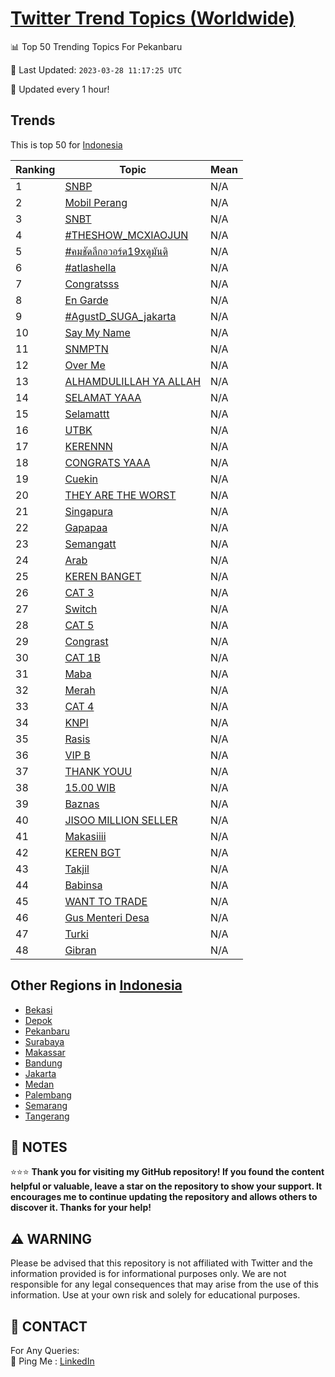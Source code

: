 [Twitter Trend Topics (Worldwide)](https://github.com/ErcinDedeoglu/Twitter-Trend-Topics)
==========


📊 Top 50 Trending Topics For Pekanbaru

📆 Last Updated: `2023-03-28 11:17:25 UTC`

🔧 Updated every 1 hour!


## Trends

This is top 50 for [Indonesia](</Indonesia>)

| Ranking | Topic | Mean |
| ------- | ------------ | ------------ |
| 1 | [SNBP](http://twitter.com/search?q=SNBP) | N/A |
| 2 | [Mobil Perang](http://twitter.com/search?q=Mobil+Perang) | N/A |
| 3 | [SNBT](http://twitter.com/search?q=SNBT) | N/A |
| 4 | [#THESHOW_MCXIAOJUN](http://twitter.com/search?q=%23THESHOW_MCXIAOJUN) | N/A |
| 5 | [#คมชัดลึกอวอร์ด19xดูมันดิ](http://twitter.com/search?q=%23%e0%b8%84%e0%b8%a1%e0%b8%8a%e0%b8%b1%e0%b8%94%e0%b8%a5%e0%b8%b6%e0%b8%81%e0%b8%ad%e0%b8%a7%e0%b8%ad%e0%b8%a3%e0%b9%8c%e0%b8%9419x%e0%b8%94%e0%b8%b9%e0%b8%a1%e0%b8%b1%e0%b8%99%e0%b8%94%e0%b8%b4) | N/A |
| 6 | [#atlashella](http://twitter.com/search?q=%23atlashella) | N/A |
| 7 | [Congratsss](http://twitter.com/search?q=Congratsss) | N/A |
| 8 | [En Garde](http://twitter.com/search?q=En+Garde) | N/A |
| 9 | [#AgustD_SUGA_jakarta](http://twitter.com/search?q=%23AgustD_SUGA_jakarta) | N/A |
| 10 | [Say My Name](http://twitter.com/search?q=Say+My+Name) | N/A |
| 11 | [SNMPTN](http://twitter.com/search?q=SNMPTN) | N/A |
| 12 | [Over Me](http://twitter.com/search?q=Over+Me) | N/A |
| 13 | [ALHAMDULILLAH YA ALLAH](http://twitter.com/search?q=ALHAMDULILLAH+YA+ALLAH) | N/A |
| 14 | [SELAMAT YAAA](http://twitter.com/search?q=SELAMAT+YAAA) | N/A |
| 15 | [Selamattt](http://twitter.com/search?q=Selamattt) | N/A |
| 16 | [UTBK](http://twitter.com/search?q=UTBK) | N/A |
| 17 | [KERENNN](http://twitter.com/search?q=KERENNN) | N/A |
| 18 | [CONGRATS YAAA](http://twitter.com/search?q=CONGRATS+YAAA) | N/A |
| 19 | [Cuekin](http://twitter.com/search?q=Cuekin) | N/A |
| 20 | [THEY ARE THE WORST](http://twitter.com/search?q=THEY+ARE+THE+WORST) | N/A |
| 21 | [Singapura](http://twitter.com/search?q=Singapura) | N/A |
| 22 | [Gapapaa](http://twitter.com/search?q=Gapapaa) | N/A |
| 23 | [Semangatt](http://twitter.com/search?q=Semangatt) | N/A |
| 24 | [Arab](http://twitter.com/search?q=Arab) | N/A |
| 25 | [KEREN BANGET](http://twitter.com/search?q=KEREN+BANGET) | N/A |
| 26 | [CAT 3](http://twitter.com/search?q=CAT+3) | N/A |
| 27 | [Switch](http://twitter.com/search?q=Switch) | N/A |
| 28 | [CAT 5](http://twitter.com/search?q=CAT+5) | N/A |
| 29 | [Congrast](http://twitter.com/search?q=Congrast) | N/A |
| 30 | [CAT 1B](http://twitter.com/search?q=CAT+1B) | N/A |
| 31 | [Maba](http://twitter.com/search?q=Maba) | N/A |
| 32 | [Merah](http://twitter.com/search?q=Merah) | N/A |
| 33 | [CAT 4](http://twitter.com/search?q=CAT+4) | N/A |
| 34 | [KNPI](http://twitter.com/search?q=KNPI) | N/A |
| 35 | [Rasis](http://twitter.com/search?q=Rasis) | N/A |
| 36 | [VIP B](http://twitter.com/search?q=VIP+B) | N/A |
| 37 | [THANK YOUU](http://twitter.com/search?q=THANK+YOUU) | N/A |
| 38 | [15.00 WIB](http://twitter.com/search?q=15.00+WIB) | N/A |
| 39 | [Baznas](http://twitter.com/search?q=Baznas) | N/A |
| 40 | [JISOO MILLION SELLER](http://twitter.com/search?q=JISOO+MILLION+SELLER) | N/A |
| 41 | [Makasiiii](http://twitter.com/search?q=Makasiiii) | N/A |
| 42 | [KEREN BGT](http://twitter.com/search?q=KEREN+BGT) | N/A |
| 43 | [Takjil](http://twitter.com/search?q=Takjil) | N/A |
| 44 | [Babinsa](http://twitter.com/search?q=Babinsa) | N/A |
| 45 | [WANT TO TRADE](http://twitter.com/search?q=WANT+TO+TRADE) | N/A |
| 46 | [Gus Menteri Desa](http://twitter.com/search?q=Gus+Menteri+Desa) | N/A |
| 47 | [Turki](http://twitter.com/search?q=Turki) | N/A |
| 48 | [Gibran](http://twitter.com/search?q=Gibran) | N/A |



## Other Regions in [Indonesia](</Indonesia>)

* [Bekasi](</Indonesia/Bekasi.md>)
* [Depok](</Indonesia/Depok.md>)
* [Pekanbaru](</Indonesia/Pekanbaru.md>)
* [Surabaya](</Indonesia/Surabaya.md>)
* [Makassar](</Indonesia/Makassar.md>)
* [Bandung](</Indonesia/Bandung.md>)
* [Jakarta](</Indonesia/Jakarta.md>)
* [Medan](</Indonesia/Medan.md>)
* [Palembang](</Indonesia/Palembang.md>)
* [Semarang](</Indonesia/Semarang.md>)
* [Tangerang](</Indonesia/Tangerang.md>)



## 📝 NOTES

⭐⭐⭐ **Thank you for visiting my GitHub repository! If you found the content helpful or valuable, leave a star on the repository to show your support. It encourages me to continue updating the repository and allows others to discover it. Thanks for your help!**


## ⚠️ WARNING

Please be advised that this repository is not affiliated with Twitter and the information provided is for informational purposes only. We are not responsible for any legal consequences that may arise from the use of this information. Use at your own risk and solely for educational purposes.


## 📨 CONTACT

 For Any Queries:  
            🏓 Ping Me : [LinkedIn](https://www.linkedin.com/in/ercindedeoglu/)
